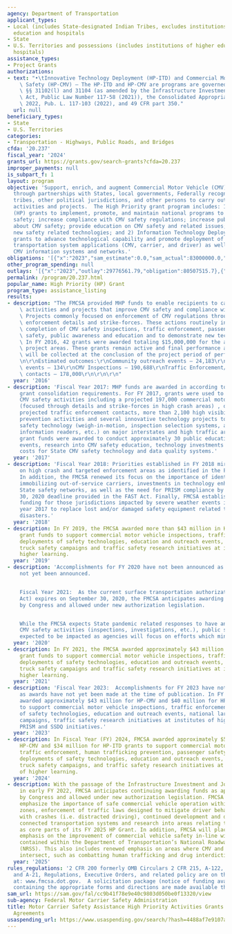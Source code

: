 ```yaml
---
agency: Department of Transportation
applicant_types:
- Local (includes State-designated Indian Tribes, excludes institutions of higher
  education and hospitals
- State
- U.S. Territories and possessions (includes institutions of higher education and
  hospitals)
assistance_types:
- Project Grants
authorizations:
- text: "•\tInnovative Technology Deployment (HP-ITD) and Commercial Motor Vehicle\
    \ Safety (HP-CMV) – The HP-ITD and HP-CMV are programs are governed by 49 U.S.C.\
    \ §§ 31102(l) and 31104 (as amended by the Infrastructure Investment and Jobs\
    \ Act, Public Law Number 117-58 (2021)), the Consolidated Appropriations Act,\
    \ 2022, Pub. L. 117-103 (2022), and 49 CFR part 350."
  url: null
beneficiary_types:
- State
- U.S. Territories
categories:
- Transportation - Highways, Public Roads, and Bridges
cfda: '20.237'
fiscal_year: '2024'
grants_url: https://grants.gov/search-grants?cfda=20.237
improper_payments: null
is_subpart_f: 1
layout: program
objective: 'Support, enrich, and augment Commercial Motor Vehicle (CMV) safety programs
  through partnerships with States, local governments, Federally recognized Indian
  tribes, other political jurisdictions, and other persons to carry out high priority
  activities and projects.  The High Priority grant program includes: 1) High Priority
  (HP) grants to implement, promote, and maintain national programs to improve CMV
  safety; increase compliance with CMV safety regulations; increase public awareness
  about CMV safety; provide education on CMV safety and related issues; and demonstrate
  new safety related technologies; and 2) Information Technology Deployment (ITD)
  grants to advance technological capability and promote deployment of intelligent
  transportation system applications (CMV, carrier, and driver) as well as support/maintain
  CMV information systems and networks.'
obligations: '[{"x":"2023","sam_estimate":0.0,"sam_actual":83000000.0,"usa_spending_actual":79955499.87},{"x":"2024","sam_estimate":0.0,"sam_actual":88507392.0,"usa_spending_actual":83549495.54},{"x":"2025","sam_estimate":0.0,"sam_actual":88507000.0,"usa_spending_actual":-4647360.28}]'
other_program_spending: null
outlays: '[{"x":"2023","outlay":29776561.79,"obligation":80507515.7},{"x":"2024","outlay":7303419.96,"obligation":87394810.15},{"x":"2025","outlay":6361430.26,"obligation":-558056.48}]'
permalink: /program/20.237.html
popular_name: High Priority (HP) Grant
program_type: assistance_listing
results:
- description: "The FMCSA provided MHP funds to enable recipients to carry out enforcement\
    \ activities and projects that improve CMV safety and compliance with CMV regulations.\
    \ Projects commonly focused on enforcement of CMV regulations through state law\
    \ enforcement details and strike-forces. These actions routinely involved the\
    \ completion of CMV safety inspections, traffic enforcement, passenger carrier\
    \ safety, public awareness and education and to demonstrate new technologies.\
    \ In FY 2016, 42 grants were awarded totaling $15,000,000 for the above referenced\
    \ project areas. These grants remain active and final performance achievements\
    \ will be collected at the conclusion of the project period of performance. \r\
    \n\r\nEstimated outcomes:\r\nCommunity outreach events – 24,183\r\nEducational\
    \ events – 134\r\nCMV Inspections – 190,688\r\nTraffic Enforcement/Safety strike-force\
    \ contacts – 178,000\r\n\r\n\r\n"
  year: '2016'
- description: 'Fiscal Year 2017: MHP funds are awarded in according to the FAST Act
    grant consolidation requirements. For FY 2017, grants were used to support a variety
    CMV safety activities including a projected 197,000 commercial motor vehicle inspections
    (focused through details and strike-forces in high crash areas) , over 182,000
    projected traffic enforcement contacts, more than 2,100 high visibility crash
    prevention activities and several innovative technology projects to deploy enhanced
    safety technology (weigh-in-motion, inspection selection systems, automated vehicle
    information readers, etc.) on major interstates and high traffic areas. In addition,
    grant funds were awarded to conduct approximately 30 public education and outreach
    events, research into CMV safety education, technology investments and operational
    costs for State CMV safety technology and data quality systems.'
  year: '2017'
- description: 'Fiscal Year 2018: Priorities established in FY 2018 mirrored the focus
    on high crash and targeted enforcement areas as identified in the FY 2017 opportunity.
    In addition, the FMCSA renewed its focus on the importance of identifying and
    immobilizing out-of-service carriers, investments in technology enhancements to
    State safety networks, as well as the need for PRISM compliance by the September
    30, 2020 deadline provided in the FAST Act. Finally, FMCSA established priority
    funding for those jurisdictions impacted by severe weather events in calendar
    year 2017 to replace lost and/or damaged safety equipment related to these natural
    disasters.'
  year: '2018'
- description: In FY 2019, the FMCSA awarded more than $43 million in High Priority
    grant funds to support commercial motor vehicle inspections, traffic enforcement,
    deployments of safety technologies, education and outreach events, national large
    truck safety campaigns and traffic safety research initiatives at institutes of
    higher learning.
  year: '2019'
- description: 'Accomplishments for FY 2020 have not been announced as awards have
    not yet been announced.


    Fiscal Year 2021:  As the current surface transportation authorization bill (FAST
    Act) expires on September 30, 2020, the FMCSA anticipates awarding funds as appropriated
    by Congress and allowed under new authorization legislation.


    While the FMCSA expects State pandemic related responses to have an impact on
    CMV safety activities (inspections, investigations, etc.), public safety is not
    expected to be impacted as agencies will focus on efforts which minimize exposure.'
  year: '2020'
- description: In FY 2021, the FMCSA awarded approximately $43 million in High Priority
    grant funds to support commercial motor vehicle inspections, traffic enforcement,
    deployments of safety technologies, education and outreach events, national large
    truck safety campaigns and traffic safety research initiatives at institutes of
    higher learning.
  year: '2021'
- description: 'Fiscal Year 2023:  Accomplishments for FY 2023 have not been announced
    as awards have not yet been made at the time of publication. In FY 2022, FMCSA
    awarded approximately $43 million for HP-CMV and $40 million for HP-ITD grants
    to support commercial motor vehicle inspections, traffic enforcement, deployments
    of safety technologies, education and outreach events, national large truck safety
    campaigns, traffic safety research initiatives at institutes of higher learning,
    PRISM and SSDQ initiatives.'
  year: '2023'
- description: In Fiscal Year (FY) 2024, FMCSA awarded approximately $54 million for
    HP-CMV and $34 million for HP-ITD grants to support commercial motor vehicle inspections,
    traffic enforcement, human trafficking prevention, passenger safety initiatives,
    deployments of safety technologies, education and outreach events, national large
    truck safety campaigns, and traffic safety research initiatives at institutes
    of higher learning.
  year: '2024'
- description: With the passage of the Infrastructure Investment and Jobs Act (IIJA)
    in early FY 2022, FMCSA anticipates continuing awarding funds as appropriated
    by Congress and allowed under new authorization legislation. FMCSA expects to
    emphasize the importance of safe commercial vehicle operation within highway construction
    zones, enforcement of traffic laws designed to mitigate driver behaviors associated
    with crashes (i.e. distracted driving), continued development and deployment of
    connected transportation systems and research into areas relating to crash prevention
    as core parts of its FY 2025 HP Grant. In addition, FMCSA will place significant
    emphasis on the improvement of commercial vehicle safety in-line with the strategies
    contained within the Department of Transportation’s National Roadway Safety Strategy
    (NRSS). This also includes renewed emphasis on areas where CMV and public safety
    intersect, such as combatting human trafficking and drug interdiction.
  year: '2025'
rules_regulations: '2 CFR 200 formerly OMB Circulars 2 CFR 215, A-122, A-133, A-110
  and A-21, Regulations, Executive Orders, and related policy are on the public website
  at: www.fmcsa.dot.gov.  A solicitation package (notice of funding availability)
  containing the appropriate forms and directions are made available through www.grants.gov.'
sam_url: https://sam.gov/fal/cc9b41f78e9e40c9803d050be0f13320/view
sub-agency: Federal Motor Carrier Safety Administration
title: Motor Carrier Safety Assistance High Priority Activities Grants and Cooperative
  Agreements
usaspending_url: https://www.usaspending.gov/search/?hash=4488af7e9107a1206e43573b88f93c8f
---
```

